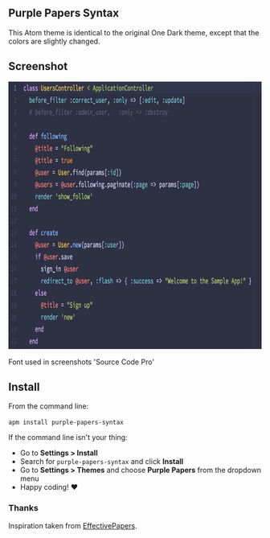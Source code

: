 ## Purple Papers Syntax

This Atom theme is identical to the original One Dark theme, except that the colors are slightly changed.

## Screenshot

<p><img src="https://github.com/college-dropout/purple-papers-syntax/raw/master/screenshot.png" alt="Ruby screenshot" width="841px" height="532px"></p>

Font used in screenshots 'Source Code Pro'

## Install

From the command line:

`apm install purple-papers-syntax`

If the command line isn't your thing:

- Go to **Settings > Install**
- Search for `purple-papers-syntax` and click **Install**
- Go to **Settings > Themes** and choose **Purple Papers** from the dropdown menu
- Happy coding! :heart:


### Thanks
Inspiration taken from [EffectivePapers](https://www.effectivepapers.com/).